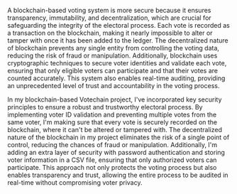 A blockchain-based voting system is more secure because it ensures transparency, immutability, and decentralization, which are crucial for safeguarding the integrity of the electoral process. Each vote is recorded as a transaction on the blockchain, making it nearly impossible to alter or tamper with once it has been added to the ledger. The decentralized nature of blockchain prevents any single entity from controlling the voting data, reducing the risk of fraud or manipulation. Additionally, blockchain uses cryptographic techniques to secure voter identities and validate each vote, ensuring that only eligible voters can participate and that their votes are counted accurately. This system also enables real-time auditing, providing an unprecedented level of trust and accountability in the voting process.

In my blockchain-based Votechain project, I've incorporated key security principles to ensure a robust and trustworthy electoral process. By implementing voter ID validation and preventing multiple votes from the same voter, I'm making sure that every vote is securely recorded on the blockchain, where it can't be altered or tampered with. The decentralized nature of the blockchain in my project eliminates the risk of a single point of control, reducing the chances of fraud or manipulation. Additionally, I'm adding an extra layer of security with password authentication and storing voter information in a CSV file, ensuring that only authorized voters can participate. This approach not only protects the voting process but also enables transparency and trust, allowing the entire process to be audited in real-time without compromising voter privacy.
